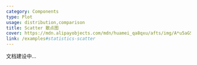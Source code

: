 ```yaml
---
category: Components
type: Plot
usage: distribution,comparison
title: Scatter 散点图
cover: https://mdn.alipayobjects.com/mdn/huamei_qa8qxu/afts/img/A*u5aGSoyRDN8AAAAAAAAAAAAADmJ7AQ
link: /examples#statistics-scatter
---
```


文档建设中...
